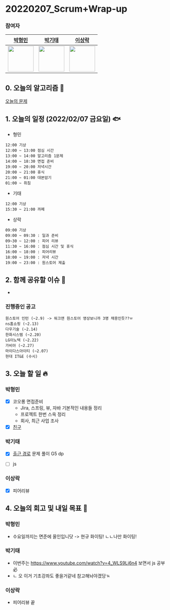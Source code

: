 # 20220207_Scrum+Wrap-up

### 참여자

| [박형민](https://github.com/npnppn)  | [박기태](https://github.com/idiot-kitto)   | [이상락](https://github.com/SangRakee)  |
| :------: | :------: | :------:
|<img src="https://github.com/npnppn.png" width="80"> | <img src="https://github.com/idiot-kitto.png" width="80">|<img src="https://github.com/SangRakee.png" width="80">

## 0. 오늘의 알고리즘 🎈
[오늘의 문제](
https://github.com/tony9402/baekjoon/blob/main/picked.md) 



## 1. 오늘의 일정 (2022/02/07 금요일) 🐟

- 형민
```
12:00 기상
12:00 ~ 13:00 점심 시간
13:00 ~ 14:00 알고리즘 1문제
14:00 ~ 18:30 면접 준비
19:00 ~ 20:00 저녁시간
20:00 ~ 21:00 휴식
21:00 ~ 01:00 대본암기
01:00 ~ 취침
```

- 기태
```
12:00 기상
15:30 ~ 21:00 까페
```

- 상락
```
09:00 기상
09:00 ~ 09:30 : 일과 준비
09~30 ~ 12:00 : 피어 리뷰
11:30 ~ 16:00 : 점심 시간 및 휴식
16:00 ~ 18:00 : 피어리뷰
18:00 ~ 19:00 : 저녁 시간
19:00 ~ 23:00 : 원스토어 제출

```

## 2. 함께 공유할 이슈 💌
- 

### 진행중인 공고
```
원스토어 인턴 (~2.9) -> 워크맨 원스토어 영상보니까 3명 채용인듯??ㅠ
ns홈쇼핑 (~2.13)
다우기술 (~2.14)
한화시스템 (~2.20)
LG이노텍 (~2.22)
가비아 (~2.27)
마이다스아이티 (~2.07)
현대 IT&E (수시)
```



## 3. 오늘 할 일 🔥



### 박형민
- [x] 코오롱 면접준비
    - Jira, 스프링, 뷰, 자바 기본적인 내용들 정리
    - 프로젝트 한번 스윽 정리
    - 회사, 최근 사업 조사
- [x] [친구](https://www.acmicpc.net/problem/1058)

### 박기태

- [x] [출근 경로](https://www.acmicpc.net/problem/5569) 문제 풀이 G5 dp
- [ ] js


### 이상락
- [x] 피어리뷰


## 4. 오늘의 회고 및 내일 목표 🎈


    

### 박형민

- 수요일까지는 면준에 올인입니닷
    -> 현규 화이팅!
    ㄴㄴ나만 화이팅!

### 박기태

- 이번주는 https://www.youtube.com/watch?v=4_WLS9Lj6n4 보면서 js 공부 必
- ㄴ 오 이거 기초강좌도 좋을거같네 참고해놔야겠당ㄳ

### 이상락
- 피어리뷰 끝
